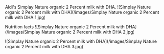Aldi's Simplay Nature organic 2 Percent milk with DHA.
![Simplay Nature organic 2 Percent milk with DHA](/images/Simplay Nature organic 2 Percent milk with DHA 1.jpg)

Nutrition facts
![Simplay Nature organic 2 Percent milk with DHA](/images/Simplay Nature organic 2 Percent milk with DHA 2.jpg)

![Simplay Nature organic 2 Percent milk with DHA](/images/Simplay Nature organic 2 Percent milk with DHA 3.jpg)
